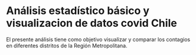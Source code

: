 # Análisis estadístico básico y visualizacion de datos covid Chile

El presente análisis tiene como objetivo visualizar y comparar los contagios en diferentes distritos de la Región Metropolitana.
